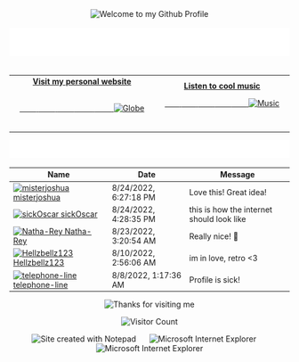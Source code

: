 <!-- "Hero" Header -->
<div align="center">
  <img src="https://github.com/BrunnerLivio/brunnerlivio/blob/master/images/welcome.png?raw=true" style="max-width: 100%;" alt="Welcome to my Github Profile" />
  <br />
  <br />
  <img height="50" alt="My Name is Livio and I like Node.js" src="https://raw.githubusercontent.com/BrunnerLivio/brunnerlivio/master/images/personal_note.svg" />
  <br />
  <br />

</div>

<!-- Social -->
<table width="100%">
<tr>
<td align="center">
<a href="https://brunnerliv.io">
<strong>Visit my personal website </strong>
<br />
<br />

<!-- Centering something has never been easy, has it? -->
<span>&nbsp;&nbsp;&nbsp;&nbsp;&nbsp;&nbsp;&nbsp;&nbsp;</span>
<span>&nbsp;&nbsp;&nbsp;&nbsp;&nbsp;&nbsp;&nbsp;&nbsp;</span>
<span>&nbsp;&nbsp;&nbsp;&nbsp;&nbsp;&nbsp;&nbsp;&nbsp;</span>
  <span>&nbsp;&nbsp;&nbsp;&nbsp;&nbsp;&nbsp;&nbsp;&nbsp;</span>
  <span>&nbsp;&nbsp;&nbsp;&nbsp;&nbsp;&nbsp;&nbsp;&nbsp;</span>
<img alt="Globe" height="80" src="https://raw.githubusercontent.com/BrunnerLivio/brunnerlivio/master/images/globe.gif">
</a>
<span>&nbsp;&nbsp;&nbsp;&nbsp;&nbsp;&nbsp;&nbsp;&nbsp;</span>
<span>&nbsp;&nbsp;&nbsp;&nbsp;&nbsp;&nbsp;&nbsp;&nbsp;</span>
<span>&nbsp;&nbsp;&nbsp;&nbsp;&nbsp;&nbsp;&nbsp;&nbsp;</span>
<span>&nbsp;&nbsp;&nbsp;&nbsp;&nbsp;&nbsp;&nbsp;&nbsp;</span>
 <span>&nbsp;&nbsp;&nbsp;&nbsp;&nbsp;&nbsp;&nbsp;&nbsp;</span>
</td>


<td align="center">
<a href="https://www.youtube.com/watch?v=3YxaaGgTQYM&ab_channel=EvanescenceVEVO">
<strong>Listen to cool music</strong>
<br />

<span>&nbsp;&nbsp;&nbsp;&nbsp;&nbsp;&nbsp;&nbsp;</span> 
<span>&nbsp;&nbsp;&nbsp;&nbsp;&nbsp;&nbsp;&nbsp;</span> 
<span>&nbsp;&nbsp;&nbsp;&nbsp;&nbsp;&nbsp;&nbsp;</span> 
<span>&nbsp;&nbsp;&nbsp;&nbsp;&nbsp;&nbsp;&nbsp;</span> 
<span>&nbsp;&nbsp;&nbsp;&nbsp;&nbsp;&nbsp;&nbsp;</span> 
<img height="100" alt="Music" src="https://raw.githubusercontent.com/BrunnerLivio/brunnerlivio/master/images/music.gif"> 
</a>
<span>&nbsp;&nbsp;&nbsp;&nbsp;&nbsp;&nbsp;&nbsp;&nbsp;</span>
<span>&nbsp;&nbsp;&nbsp;&nbsp;&nbsp;&nbsp;&nbsp;&nbsp;</span>
<span>&nbsp;&nbsp;&nbsp;&nbsp;&nbsp;&nbsp;&nbsp;&nbsp;</span>
<span>&nbsp;&nbsp;&nbsp;&nbsp;&nbsp;&nbsp;&nbsp;&nbsp;</span>
<span>&nbsp;&nbsp;&nbsp;&nbsp;&nbsp;&nbsp;&nbsp;&nbsp;</span>    
</td>
</tr>
</table>

<a href="https://github.com/BrunnerLivio/brunnerlivio/issues/62#issuecomment-new"><img src="images/guestbook.svg"></a> 


<!-- Guestbook -->
| Name | Date | Message |
|---|---|---|
| <a href="https://github.com/misterjoshua"><img width="24" src="https://avatars.githubusercontent.com/u/644092?s=24&u=2f1ea2b321a87fc518dfb2fc84eb5722c9e42cb9&v=4" alt="misterjoshua" /> misterjoshua</a> |8/24/2022, 6:27:18 PM|Love this! Great idea!|
| <a href="https://github.com/sickOscar"><img width="24" src="https://avatars.githubusercontent.com/u/712744?s=24&v=4" alt="sickOscar" /> sickOscar</a> |8/24/2022, 4:28:35 PM|this is how the internet should look like|
| <a href="https://github.com/Natha-Rey"><img width="24" src="https://avatars.githubusercontent.com/u/75953657?s=24&u=b4784984940ac5d80a27bf6aa8e97ef822484647&v=4" alt="Natha-Rey" /> Natha-Rey</a> |8/23/2022, 3:20:54 AM|Really nice! 🤩|
| <a href="https://github.com/Hellzbellz123"><img width="24" src="https://avatars.githubusercontent.com/u/31550512?s=24&u=c063f07b61ed3c3019aa46bd20e69dc937965feb&v=4" alt="Hellzbellz123" /> Hellzbellz123</a> |8/10/2022, 2:56:06 AM|im in love, retro <3|
| <a href="https://github.com/telephone-line"><img width="24" src="https://avatars.githubusercontent.com/u/110793745?s=24&u=bfd929bec685b70659eb89a4e2a2b0e8632e6cec&v=4" alt="telephone-line" /> telephone-line</a> |8/8/2022, 1:17:36 AM|Profile is sick!|
<!-- /Guestbook -->

<!-- Footer -->

<div align="center">

<img height="120" alt="Thanks for visiting me" width="100%" src="https://raw.githubusercontent.com/BrunnerLivio/brunnerlivio/master/images/marquee.svg" />
<br />

![Visitor Count](https://profile-counter.glitch.me/brunnerlivio/count.svg)


<img src="https://raw.githubusercontent.com/BrunnerLivio/brunnerlivio/master/images/notepad.gif" alt="Site created with Notepad" height="30" />
<!-- "margin-right: whatever;" -->
<span>&nbsp;&nbsp;&nbsp;&nbsp;</span>  
<img src="https://raw.githubusercontent.com/BrunnerLivio/brunnerlivio/master/images/ie_logo.gif" alt="Microsoft Internet Explorer" />
<span>&nbsp;&nbsp;&nbsp;&nbsp;</span>  
<img src="https://raw.githubusercontent.com/BrunnerLivio/brunnerlivio/master/images/noframes.gif" alt="Microsoft Internet Explorer" />

</div>
